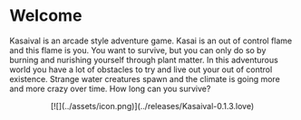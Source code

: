 # Welcome

Kasaival is an arcade style adventure game.
Kasai is an out of control flame and this flame is you.
You want to survive, but you can only do so by burning and nurishing yourself through plant matter.
In this adventurous world you have a lot of obstacles to try and live out your out of control existence.
Strange water creatures spawn and the climate is going more and more crazy over time.
How long can you survive?

<center>
[![](../assets/icon.png)](../releases/Kasaival-0.1.3.love)
</center>
